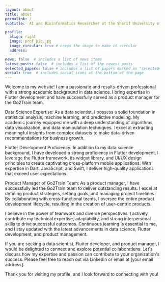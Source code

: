 ```yaml
---
layout: about
title: about
permalink: /
subtitle:  AI and Bioinformatics Researcher at the Sharif University of Technology.

profile:
  align: right
  image: prof_pic.jpg
  image_circular: true # crops the image to make it circular
  address: 

news: false  # includes a list of news items
latest_posts: false  # includes a list of the newest posts
selected_papers: false # includes a list of papers marked as "selected={true}"
social: true  # includes social icons at the bottom of the page
---
```



Welcome to my website! I am a passionate and results-driven professional with a strong academic background in data science. I bring expertise in Flutter development and have successfully served as a product manager for the Go2Train team.

Data Science Expertise:
As a data scientist, I possess a solid foundation in statistical analysis, machine learning, and predictive modeling. My academic journey equipped me with a deep understanding of algorithms, data visualization, and data manipulation techniques. I excel at extracting meaningful insights from complex datasets to make data-driven recommendations for business growth.

Flutter Development Proficiency:
In addition to my data science background, I have developed a strong proficiency in Flutter development. I leverage the Flutter framework, its widget library, and UI/UX design principles to create captivating cross-platform mobile applications. With expertise in Dart, JavaScript, and Swift, I deliver high-quality applications that exceed user expectations.

Product Manager of Go2Train Team:
As a product manager, I have successfully led the Go2Train team to deliver outstanding results. I excel at defining product strategies, setting goals, and managing project timelines. By collaborating with cross-functional teams, I oversee the entire product development lifecycle, resulting in the creation of user-centric products.

I believe in the power of teamwork and diverse perspectives. I actively contribute my technical expertise, adaptability, and strong interpersonal skills to drive successful outcomes. Continuous learning is essential to me, and I stay updated with the latest advancements in data science, Flutter development, and product management.

If you are seeking a data scientist, Flutter developer, and product manager, I would be delighted to connect and explore potential collaborations. Let's discuss how my expertise and passion can contribute to your organization's success. Please feel free to reach out via LinkedIn or email at [your email address].

Thank you for visiting my profile, and I look forward to connecting with you!

